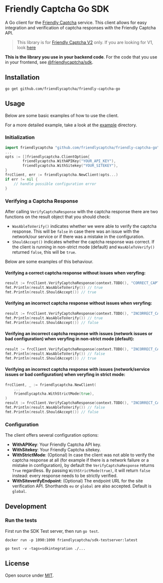 # Friendly Captcha Go SDK

A Go client for the [Friendly Captcha](https://friendlycaptcha.com) service. This client allows for easy integration and verification of captcha responses with the Friendly Captcha API.

> This library is for [Friendly Captcha V2](https://developer.friendlycaptcha.com) only. If you are looking for V1, look [here](https://docs.friendlycaptcha.com)

**This is the library you use in your backend code**. For the code that you use in your frontend, see [@friendlycaptcha/sdk](https://github.com/FriendlyCaptcha/friendly-captcha-sdk).

## Installation

```shell
go get github.com/friendlycaptcha/friendly-captcha-go
```

## Usage

Below are some basic examples of how to use the client.

For a more detailed example, take a look at the [example](./example) directory.

### Initialization

```go
import friendlycaptcha "github.com/friendlycaptcha/friendly-captcha-go"
...
opts := []friendlycaptcha.ClientOption{
		friendlycaptcha.WithAPIKey("YOUR_API_KEY"),
		friendlycaptcha.WithSitekey("YOUR_SITEKEY"),
}
frcClient, err := friendlycaptcha.NewClient(opts...)
if err != nil {
    // handle possible configuration error
}
```

### Verifying a Captcha Response

After calling `VerifyCaptchaResponse` with the captcha response there are two functions on the result object that you should check:

- `WasAbleToVerify()` indicates whether we were able to verify the captcha response. This will be `false` in case there was an issue with the network/our service or if there was a mistake in the configuration.
- `ShouldAccept()` indicates whether the captcha response was correct. If the client is running in non-strict mode (default) and `WasAbleToVerify()` returned `false`, this will be `true`.

Below are some examples of this behaviour.

#### Verifying a correct captcha response without issues when veryfing:

```go
result := frcClient.VerifyCaptchaResponse(context.TODO(), "CORRECT_CAPTCHA_RESPONSE_HERE")
fmt.Println(result.WasAbleToVerify()) // true
fmt.Println(result.ShouldAccept()) // true
```

#### Verifying an incorrect captcha response without issues when veryfing:

```go
result := frcClient.VerifyCaptchaResponse(context.TODO(), "INCORRECT_CAPTCHA_RESPONSE_HERE")
fmt.Println(result.WasAbleToVerify()) // true
fmt.Println(result.ShouldAccept()) // false
```

#### Verifying an incorrect captcha response with issues (network issues or bad configuration) when veryfing in non-strict mode (default):

```go
result := frcClient.VerifyCaptchaResponse(context.TODO(), "INCORRECT_CAPTCHA_RESPONSE_HERE")
fmt.Println(result.WasAbleToVerify()) // false
fmt.Println(result.ShouldAccept()) // true
```

#### Verifying an incorrect captcha response with issues (network/service issues or bad configuration) when veryfing in strict mode:

```go
frcClient, _ := friendlycaptcha.NewClient(
    ...
    friendlycaptcha.WithStrictMode(true),
)
result := frcClient.VerifyCaptchaResponse(context.TODO(), "INCORRECT_CAPTCHA_RESPONSE_HERE")
fmt.Println(result.WasAbleToVerify()) // false
fmt.Println(result.ShouldAccept()) // false
```

### Configuration

The client offers several configuration options:

- **WithAPIKey**: Your Friendly Captcha API key.
- **WithSitekey**: Your Friendly Captcha sitekey.
- **WithStrictMode**: (Optional) In case the client was not able to verify the captcha response at all (for example if there is a network failure or a mistake in configuration), by default the `VerifyCaptchaResponse` returns `True` regardless. By passing `WithStrictMode(true)`, it will return `false` instead: every response needs to be strictly verified.
- **WithSiteverifyEndpoint**: (Optional) The endpoint URL for the site verification API. Shorthands `eu` or `global` are also accepted. Default is `global`.

## Development

### Run the tests

First run the SDK Test server, then run `go test`.

```shell
docker run -p 1090:1090 friendlycaptcha/sdk-testserver:latest

go test -v -tags=sdkintegration ./...
```

## License

Open source under [MIT](./LICENSE).
